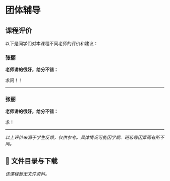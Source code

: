 # 团体辅导

## 课程评价

以下是同学们对本课程不同老师的评价和建议：

### 张丽

**老师讲的很好，给分不错：**

求问！！

---

### 张丽

**老师讲的很好，给分不错：**

求！

---

*以上评价来源于学生反馈，仅供参考。具体情况可能因学期、班级等因素而有所不同。*
## 📄 文件目录与下载

_该课程暂无文件资料。_
